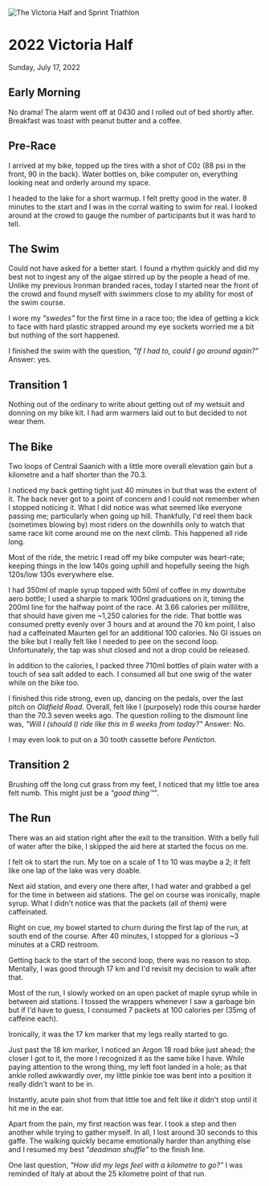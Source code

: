 ![The Victoria Half and Sprint Triathlon](/assets/jpg/vichalf-20201230.jpeg)

# 2022 Victoria Half
Sunday, July 17, 2022


## Early Morning
No drama!  The alarm went off at 0430 and I rolled out of bed shortly after.  Breakfast was toast with peanut butter and a coffee.

## Pre-Race
I arrived at my bike, topped up the tires with a shot of C0<small>2</small> (88 psi in the front, 90 in the back).  Water bottles on, bike computer on, everything looking neat and orderly around my space.

I headed to the lake for a short warmup.  I felt pretty good in the water.  8 minutes to the start and I was in the corral waiting to swim for real.  I looked around at the crowd to gauge the number of participants but it was hard to tell.

## The Swim
Could not have asked for a better start.  I found a rhythm quickly and did my best not to ingest any of the algae stirred up by the people a head of me.  Unlike my previous Ironman branded races, today I started near the front of the crowd and found myself with swimmers close to my ability for most of the swim course.

I wore my _"swedes"_ for the first time in a race too; the idea of getting a kick to face with hard plastic strapped around my eye sockets worried me a bit but nothing of the sort happened.

I finished the swim with the question, _"If I had to, could I go around again?"_  Answer: yes.

## Transition 1
Nothing out of the ordinary to write about getting out of my wetsuit and donning on my bike kit.  I had arm warmers laid out to but decided to not wear them.

## The Bike
Two loops of Central Saanich with a little more overall elevation gain but a kilometre and a half shorter than the 70.3.

I noticed my back getting tight just 40 minutes in but that was the extent of it.  The back never got to a point of concern and I could not remember when I stopped noticing it.  What I did notice was what seemed like everyone passing me; particularly when going up hill.  Thankfully, I'd reel them back (sometimes blowing by) most riders on the downhills only to watch that same race kit come around me on the next climb.  This happened all ride long.

Most of the ride, the metric I read off my bike computer was heart-rate; keeping things in the low 140s going uphill and hopefully seeing the high 120s/low 130s everywhere else.

I had 350ml of maple syrup topped with 50ml of coffee in my downtube aero bottle; I used a sharpie to mark 100ml graduations on it, timing the 200ml line for the halfway point of the race.  At 3.66 calories per millilitre, that should have given me ~1,250 calories for the ride.  That bottle was consumed pretty evenly over 3 hours and at around the 70 km point, I also had a caffeinated Maurten gel for an additional 100 calories.  No GI issues on the bike but I really felt like I needed to pee on the second loop.  Unfortunately, the tap was shut closed and not a drop could be released.

In addition to the calories, I packed three 710ml bottles of plain water with a touch of sea salt added to each.  I consumed all but one swig of the water while on the bike too.

I finished this ride strong, even up, dancing on the pedals, over the last pitch on _Oldfield Road_.  Overall, felt like I (purposely) rode this course harder than the 70.3 seven weeks ago.  The question rolling to the dismount line was, _"Will I (should I) ride like this in 6 weeks from today?"_  Answer: No.

I may even look to put on a 30 tooth cassette before _Penticton_.


## Transition 2
Brushing off the long cut grass from my feet, I noticed that my little toe area felt numb.  This might just be a _"good thing&trade;"_.

## The Run
There was an aid station right after the exit to the transition.  With a belly full of water after the bike, I skipped the aid here at started the focus on me.

I felt ok to start the run.  My toe on a scale of 1 to 10 was maybe a 2; it felt like one lap of the lake was very doable.

Next aid station, and every one there after, I had water and grabbed a gel for the time in between aid stations.  The gel on course was ironically, maple syrup.  What I didn't notice was that the packets (all of them) were caffeinated.

Right on cue, my bowel started to churn during the first lap of the run, at south end of the course.  After 40 minutes, I stopped for a glorious ~3 minutes at a CRD restroom.

Getting back to the start of the second loop, there was no reason to stop.  Mentally, I was good through 17 km and I'd revisit my decision to walk after that.

Most of the run, I slowly worked on an open packet of maple syrup while in between aid stations.  I tossed the wrappers whenever I saw a garbage bin but if I'd have to guess, I consumed 7 packets at 100 calories per (35mg of caffeine each).

Ironically, it was the 17 km marker that my legs really started to go.

Just past the 18 km marker, I noticed an Argon 18 road bike just ahead; the closer I got to it, the more I recognized it as the same bike I have.  While paying attention to the wrong thing, my left foot landed in a hole; as that ankle rolled awkwardly over, my little pinkie toe was bent into a position it really didn't want to be in.  

Instantly, acute pain shot from that little toe and felt like it didn't stop until it hit me in the ear.

Apart from the pain, my first reaction was fear.  I took a step and then another while trying to gather myself.  In all, I lost around 30 seconds to this gaffe.  The walking quickly became emotionally harder than anything else and I resumed my best _"deadman shuffle"_ to the finish line.

One last question, _"How did my legs feel with a kilometre to go?"_  I was reminded of Italy at about the 25 kilometre point of that run.